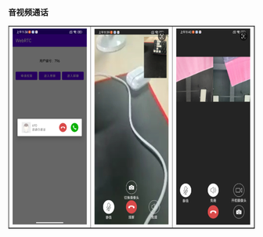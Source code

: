 
<div class="container">
<div class="row"><h3>音视频通话</h3></div>

<table border="1">
<tr>
    <th><img src="webrtc_client/img/p1.png" width="270" height="400"></th>
    <th><img src="webrtc_client/img/p2.png" width="270" height="400"></th>
    <th><img src="webrtc_client/img/p4.png" width="270" height="400"></th>
</tr>
</table>
</div>

